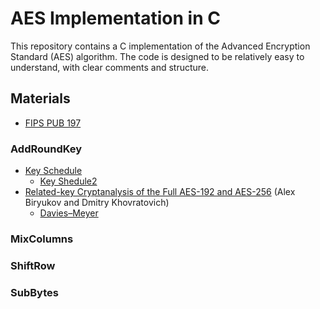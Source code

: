 # AES Implementation in C

This repository contains a C implementation of the Advanced Encryption Standard (AES) algorithm. The code is designed to be relatively easy to understand, with clear comments and structure.

## Materials
-   [FIPS PUB 197](https://nvlpubs.nist.gov/nistpubs/FIPS/NIST.FIPS.197.pdf)

### AddRoundKey
-   [Key Schedule](https://en.wikipedia.org/wiki/AES_key_schedule)
    -   [Key Shedule2](https://www.samiam.org/key-schedule.html)
-   [Related-key Cryptanalysis of the Full AES-192 and AES-256](https://eprint.iacr.org/2009/317.pdf) (Alex Biryukov and Dmitry Khovratovich)
    -   [Davies–Meyer](https://en.m.wikipedia.org/wiki/One-way_compression_function#Davies%E2%80%93Meyer)
### MixColumns
### ShiftRow
### SubBytes


